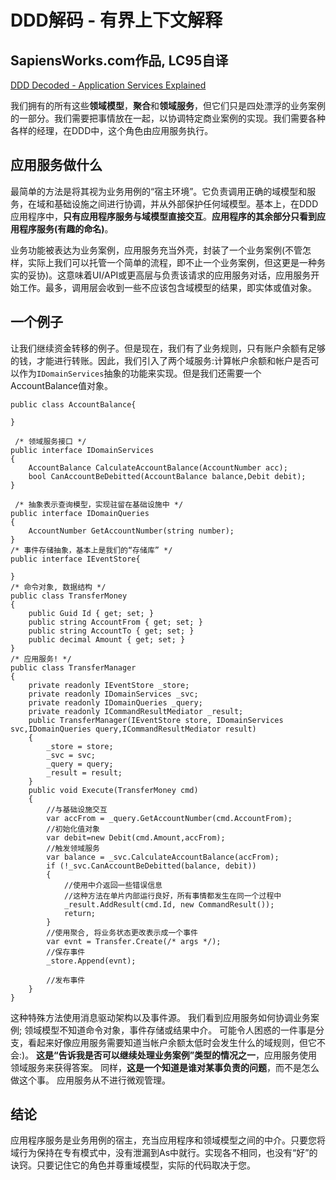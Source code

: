 # DDD解码 - 有界上下文解释

## SapiensWorks.com作品, LC95自译

[DDD Decoded - Application Services Explained](https://blog.sapiensworks.com/post/2016/08/19/DDD-Application-Services-Explained)

我们拥有的所有这些**领域模型**，**聚合**和**领域服务**，但它们只是四处漂浮的业务案例的一部分。我们需要把事情放在一起，以协调特定商业案例的实现。我们需要各种各样的经理，在DDD中，这个角色由应用服务执行。

## 应用服务做什么

最简单的方法是将其视为业务用例的“宿主环境”。它负责调用正确的域模型和服务，在域和基础设施之间进行协调，并从外部保护任何域模型。基本上，在DDD应用程序中，**只有应用程序服务与域模型直接交互**。**应用程序的其余部分只看到应用程序服务(有趣的命名)**。

业务功能被表达为业务案例，应用服务充当外壳，封装了一个业务案例(不管怎样，实际上我们可以托管一个简单的流程，即不止一个业务案例，但这更是一种务实的妥协)。这意味着UI/API或更高层与负责该请求的应用服务对话，应用服务开始工作。最多，调用层会收到一些不应该包含域模型的结果，即实体或值对象。

## 一个例子

让我们继续资金转移的例子。但是现在，我们有了业务规则，只有账户余额有足够的钱，才能进行转账。因此，我们引入了两个域服务:计算帐户余额和帐户是否可以作为`IDomainServices`抽象的功能来实现。但是我们还需要一个AccountBalance值对象。

```CSharp
public class AccountBalance{

}

 /* 领域服务接口 */
public interface IDomainServices
{
    AccountBalance CalculateAccountBalance(AccountNumber acc);
    bool CanAccountBeDebitted(AccountBalance balance,Debit debit);
}

 /* 抽象表示查询模型，实现驻留在基础设施中 */
public interface IDomainQueries
{
    AccountNumber GetAccountNumber(string number);
}
/* 事件存储抽象，基本上是我们的“存储库” */
public interface IEventStore{

}
/* 命令对象, 数据结构 */
public class TransferMoney
{
    public Guid Id { get; set; }
    public string AccountFrom { get; set; }
    public string AccountTo { get; set; }
    public decimal Amount { get; set; }
}
/* 应用服务! */
public class TransferManager
{
    private readonly IEventStore _store;
    private readonly IDomainServices _svc;
    private readonly IDomainQueries _query;
    private readonly ICommandResultMediator _result;
    public TransferManager(IEventStore store, IDomainServices svc,IDomainQueries query,ICommandResultMediator result)
    {
        _store = store;
        _svc = svc;
        _query = query;
        _result = result;
    }
    public void Execute(TransferMoney cmd)
    {
        //与基础设施交互
        var accFrom = _query.GetAccountNumber(cmd.AccountFrom);
        //初始化值对象
        var debit=new Debit(cmd.Amount,accFrom);
        //触发领域服务
        var balance = _svc.CalculateAccountBalance(accFrom);
        if (!_svc.CanAccountBeDebitted(balance, debit))
        {
            //使用中介返回一些错误信息
            //这种方法在单片内部运行良好，所有事情都发生在同一个过程中
            _result.AddResult(cmd.Id, new CommandResult());
            return;
        }
        //使用聚合, 将业务状态更改表示成一个事件
        var evnt = Transfer.Create(/* args */);
        //保存事件
        _store.Append(evnt);

        //发布事件
    }
}
```

这种特殊方法使用消息驱动架构以及事件源。 我们看到应用服务如何协调业务案例; 领域模型不知道命令对象，事件存储或结果中介。 可能令人困惑的一件事是分支，看起来好像应用服务需要知道当帐户余额太低时会发生什么的域规则，但它不会:)。 **这是“告诉我是否可以继续处理业务案例”类型的情况之一**，应用服务使用领域服务来获得答案。 同样，**这是一个知道是谁对某事负责的问题**，而不是怎么做这个事。 应用服务从不进行微观管理。

## 结论

应用程序服务是业务用例的宿主，充当应用程序和领域模型之间的中介。只要您将域行为保持在专有模式中，没有泄漏到As中就行。实现各不相同，也没有“好”的诀窍。只要记住它的角色并尊重域模型，实际的代码取决于您。